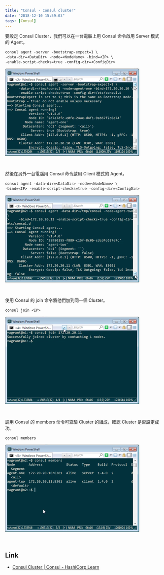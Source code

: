 ```yaml
---
title: "Consul - Consul cluster"
date: "2018-12-10 15:59:03"
tags: [Consul]
---
```



要設定 Consul Cluster，我們可以在一台電腦上用 Consul 命令啟用 Server 模式的 Agent。  

<!-- More -->

    consul agent -server -bootstrap-expect=1 \
    -data-dir=<DataDir> -node=<NodeName> -bind=<IP> \
    -enable-script-checks=true -config-dir=<ConfigDir>

![1.png](1.png)

<br/>


然後在另外一台電腦用 Consul 命令啟用 Client 模式的 Agent。  

    consul agent -data-dir=<DataDir> -node=<NodeName> \
    -bind=<IP> -enable-script-checks=true -config-dir=<ConfigDir>

![2.png](2.png)

<br/>


使用 Consul 的 join 命令將他們加到同一個 Cluster。  

    consul join <IP>

![3.png](3.png)

<br/>


調用 Consul 的 members 命令可查驗 Cluster 的組成，確認 Cluster 是否設定成功。  

    consul members

![4.png](4.png)

<br/>


Link
----
* [Consul Cluster | Consul - HashiCorp Learn](https://learn.hashicorp.com/consul/getting-started/join)
